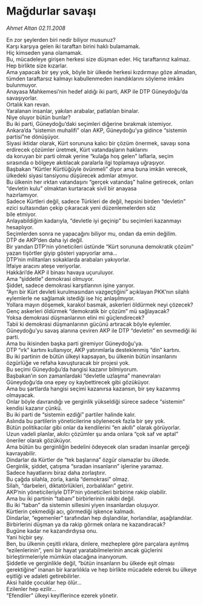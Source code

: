 # Mağdurlar savaşı

*Ahmet Altan 02.11.2008*

<div class="yazi">En zor şeylerden biri nedir biliyor musunuz? <br/>Karşı karşıya gelen iki taraftan birini haklı bulamamak. <br/>Hiç kimseden yana olamamak. <br/>Bu, mücadeleye girişen herkesi size düşman eder. Hiç taraftarınız kalmaz. <br/>Hep birlikte size kızarlar. <br/>Ama yapacak bir şey yok, böyle bir ülkede herkesi kızdırmayı göze almadan, tümden taraftarsız kalmayı kabullenmeden inandıklarını söyleme imkânı bulunmuyor. <br/>Anayasa Mahkemesi’nin hedef aldığı iki parti, AKP ile DTP Güneydoğu’da savaşıyorlar. <br/>Ortalık kan revan. <br/>Yaralanan insanlar, yakılan arabalar, patlatılan binalar. <br/>Niye oluyor bütün bunlar? <br/>Bu iki parti, Güneydoğu’daki seçimleri diğerine bırakmak istemiyor. <br/>Ankara’da “sistemin muhalifi” olan AKP, Güneydoğu’ya gidince “sistemin partisi”ne dönüşüyor. <br/>Siyasi iktidar olarak, Kürt sorununa kalıcı bir çözüm önermek, savaşı sona erdirecek çözümler üretmek, Kürt vatandaşların haklarını <br/>da koruyan bir parti olmak yerine “kulağa hoş gelen” laflarla, seçim sırasında o bölgeye akıtılacak paralarla ilgi toplamaya uğraşıyor. <br/>Başbakan “Kürtler Kürtlüğüyle övünmeli” diyor ama buna imkân verecek, ülkedeki siyasi tansiyonu düşürecek adımlar atmıyor. <br/>Bu ülkenin her ırktan vatandaşını “gerçek vatandaş” haline getirecek, onları “devletin kulu” olmaktan kurtaracak sivil bir anayasa <br/>hazırlamıyor. <br/>Sadece Kürtleri değil, sadece Türkleri de değil, hepsini birden “devletin” ezici sultasından çekip çıkaracak yeni düzenlemelerden söz <br/>bile etmiyor. <br/>Anlayabildiğim kadarıyla, “devletle iyi geçinip” bu seçimleri kazanmayı hesaplıyor. <br/>Seçimlerden sonra ne yapacağını biliyor mu, ondan da emin değilim. <br/>DTP de AKP’den daha iyi değil. <br/>Bir yandan DTP’nin yöneticileri üstünde “Kürt sorununa demokratik çözüm” yazan tişörtler giyip gösteri yapıyorlar ama... <br/>DTP’nin militanları sokaklarda arabaları yakıyorlar. <br/>İtfaiye aracını ateşe veriyorlar. <br/>Hakkâri’de AKP il binası havaya uçuruluyor. <br/>Ama “şiddetle” demokrasi olmuyor. <br/>Şiddet, sadece demokrasi karşıtlarının işine yarıyor. <br/>“Ayrı bir Kürt devleti kurulmasından vazgeçtiğini” açıklayan PKK’nın silahlı eylemlerle ne sağlamak istediği ise hiç anlaşılmıyor. <br/>Yollara mayın döşemek, karakol basmak, askerleri öldürmek neyi çözecek? <br/>Genç askerleri öldürmek “demokratik bir çözüm” mü sağlayacak? <br/>Yoksa demokrasi düşmanlarının elini mi güçlendirecek? <br/>Tabii ki demokrasi düşmanlarının gücünü artıracak böyle eylemler. <br/>Güneydoğu’yu savaş alanına çeviren AKP ile DTP “devletin” en sevmediği iki parti. <br/>Ama bu ikisinden başka parti giremiyor Güneydoğu’ya. <br/>DTP “ırk” kartını kullanıyor, AKP yatırımlarla desteklenmiş “din” kartını. <br/>Bu iki partinin de bütün ülkeyi kapsayan, bu ülkenin bütün insanlarını özgürlüğe ve refaha kavuşturacak bir projesi yok. <br/>Bu seçimi Güneydoğu’da hangisi kazanır bilmiyorum. <br/>Başbakan’ın son zamanlardaki “devletle uzlaşma” manevraları Güneydoğu’da ona epey oy kaybettirecek gibi gözüküyor. <br/>Ama bu şartlarda hangisi seçimi kazanırsa kazansın, bir şey kazanmış olmayacak. <br/>Onlar böyle davrandığı ve gerginlik yükseldiği sürece sadece “sistemin” kendisi kazanır çünkü. <br/>Bu iki parti de “sistemin ezdiği” partiler halinde kalır. <br/>Aslında bu partilerin yöneticilerine söylenecek fazla bir şey yok. <br/>Bütün politikacılar gibi onlar da kendilerini “en akıllı” olarak görüyorlar. <br/>Uzun vadeli planlar, akılcı çözümler şu anda onlara “çok saf ve aptal” öneriler olarak gözüküyor. <br/>Ama bütün bu gerginliğin bedelini ödeyecek olan sıradan insanlar gerçeği kavrayabilir. <br/>Dindarlar da Kürtler de “tek başlarına” özgür olamazlar bu ülkede. <br/>Gerginlik, şiddet, çatışma “sıradan insanların” işlerine yaramaz. <br/>Sadece hayatlarını biraz daha zorlaştırır. <br/>Bu çağda silahla, zorla, kanla “demokrasi” olmaz. <br/>Silah, “darbeleri, diktatörlükleri, zorbalıkları” getirir. <br/>AKP’nin yöneticileriyle DTP’nin yöneticileri birbirine rakip olabilir. <br/>Ama bu iki partinin “tabanı” birbirlerinin rakibi değil. <br/>Bu iki “taban” da sistemin sillesini yiyen insanlardan oluşuyor. <br/>Kürtlerin çekmediği acı, görmediği işkence kalmadı. <br/>Dindarlar, “egemenler” tarafından hep dışlandılar, horlandılar, aşağılandılar. <br/>Birbirlerini düşman ya da rakip görmek onlara ne kazandıracak? <br/>Bugüne kadar ne kazandırdıysa onu. <br/>Yani hiçbir şey. <br/>Ben, bu ülkenin çeşitli ırklara, dinlere, mezheplere göre parçalara ayrılmış “ezilenlerinin”, yeni bir hayat yaratabilmelerinin ancak güçlerini birleştirmeleriyle mümkün olacağına inanıyorum. <br/>Şiddetle ve gerginlikle değil, “bütün insanların bu ülkede eşit olması gerektiğine” inanan bir kararlılıkla ve hep birlikte mücadele ederek bu ülkeye eşitliği ve adaleti getirebilirler. <br/>Aksi halde çocuklar hep ölür... <br/>Ezilenler hep ezilir... <br/>“Efendiler” ülkeyi keyiflerince ezerek yönetir.</div>
